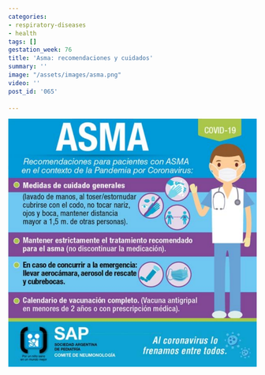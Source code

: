 ```yaml
---
categories:
- respiratory-diseases
- health
tags: []
gestation_week: 76
title: 'Asma: recomendaciones y cuidados'
summary: ''
image: "/assets/images/asma.png"
video: ''
post_id: '065'

---
```

![](/assets/images/asma.png)